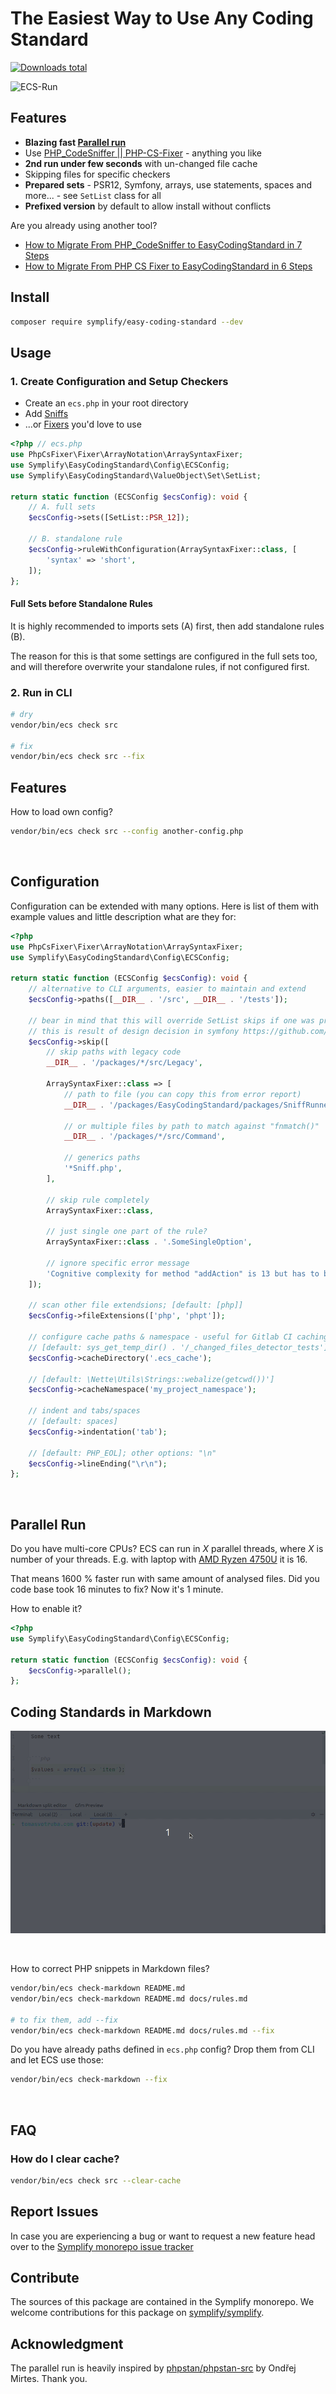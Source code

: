 # The Easiest Way to Use Any Coding Standard

[![Downloads total](https://img.shields.io/packagist/dt/symplify/easy-coding-standard.svg?style=flat-square)](https://packagist.org/packages/symplify/easy-coding-standard/stats)

![ECS-Run](docs/run-and-fix.gif)

## Features

- **Blazing fast [Parallel run](#parallel-run)**
- Use [PHP_CodeSniffer || PHP-CS-Fixer](https://tomasvotruba.com/blog/2017/05/03/combine-power-of-php-code-sniffer-and-php-cs-fixer-in-3-lines/) - anything you like
- **2nd run under few seconds** with un-changed file cache
- Skipping files for specific checkers
- **Prepared sets** - PSR12, Symfony, arrays, use statements, spaces and more... - see `SetList` class for all
- **Prefixed version** by default to allow install without conflicts

Are you already using another tool?

- [How to Migrate From PHP_CodeSniffer to EasyCodingStandard in 7 Steps](https://www.tomasvotruba.com/blog/2018/06/04/how-to-migrate-from-php-code-sniffer-to-easy-coding-standard/#comment-4086561141)
- [How to Migrate From PHP CS Fixer to EasyCodingStandard in 6 Steps](https://www.tomasvotruba.com/blog/2018/06/07/how-to-migrate-from-php-cs-fixer-to-easy-coding-standard/)

## Install

```bash
composer require symplify/easy-coding-standard --dev
```

## Usage

### 1. Create Configuration and Setup Checkers

- Create an `ecs.php` in your root directory
- Add [Sniffs](https://github.com/squizlabs/PHP_CodeSniffer)
- ...or [Fixers](https://github.com/FriendsOfPHP/PHP-CS-Fixer) you'd love to use

```php
<?php // ecs.php
use PhpCsFixer\Fixer\ArrayNotation\ArraySyntaxFixer;
use Symplify\EasyCodingStandard\Config\ECSConfig;
use Symplify\EasyCodingStandard\ValueObject\Set\SetList;

return static function (ECSConfig $ecsConfig): void {
    // A. full sets
    $ecsConfig->sets([SetList::PSR_12]);

    // B. standalone rule
    $ecsConfig->ruleWithConfiguration(ArraySyntaxFixer::class, [
        'syntax' => 'short',
    ]);
};
```

#### Full Sets before Standalone Rules

It is highly recommended to imports sets (A) first, then add standalone rules (B).

The reason for this is that some settings are configured in the full sets too, and will therefore overwrite your standalone rules, if not configured first.

### 2. Run in CLI

```bash
# dry
vendor/bin/ecs check src

# fix
vendor/bin/ecs check src --fix
```

## Features

How to load own config?

```bash
vendor/bin/ecs check src --config another-config.php
```

<br>

## Configuration

Configuration can be extended with many options. Here is list of them with example values and little description what are they for:

```php
<?php
use PhpCsFixer\Fixer\ArrayNotation\ArraySyntaxFixer;
use Symplify\EasyCodingStandard\Config\ECSConfig;

return static function (ECSConfig $ecsConfig): void {
    // alternative to CLI arguments, easier to maintain and extend
    $ecsConfig->paths([__DIR__ . '/src', __DIR__ . '/tests']);

    // bear in mind that this will override SetList skips if one was previously imported
    // this is result of design decision in symfony https://github.com/symfony/symfony/issues/26713
    $ecsConfig->skip([
        // skip paths with legacy code
        __DIR__ . '/packages/*/src/Legacy',

        ArraySyntaxFixer::class => [
            // path to file (you can copy this from error report)
            __DIR__ . '/packages/EasyCodingStandard/packages/SniffRunner/src/File/File.php',

            // or multiple files by path to match against "fnmatch()"
            __DIR__ . '/packages/*/src/Command',

            // generics paths
            '*Sniff.php',
        ],

        // skip rule completely
        ArraySyntaxFixer::class,

        // just single one part of the rule?
        ArraySyntaxFixer::class . '.SomeSingleOption',

        // ignore specific error message
        'Cognitive complexity for method "addAction" is 13 but has to be less than or equal to 8.',
    ]);

    // scan other file extendsions; [default: [php]]
    $ecsConfig->fileExtensions(['php', 'phpt']);

    // configure cache paths & namespace - useful for Gitlab CI caching, where getcwd() produces always different path
    // [default: sys_get_temp_dir() . '/_changed_files_detector_tests']
    $ecsConfig->cacheDirectory('.ecs_cache');

    // [default: \Nette\Utils\Strings::webalize(getcwd())']
    $ecsConfig->cacheNamespace('my_project_namespace');

    // indent and tabs/spaces
    // [default: spaces]
    $ecsConfig->indentation('tab');

    // [default: PHP_EOL]; other options: "\n"
    $ecsConfig->lineEnding("\r\n");
};
```

<br>

## Parallel Run

Do you have multi-core CPUs? ECS can run in *X* parallel threads, where *X* is number of your threads. E.g. with laptop with [AMD Ryzen 4750U](https://en.wikipedia.org/wiki/Ryzen) it is 16.

That means 1600 % faster run with same amount of analysed files. Did you code base took 16 minutes to fix? Now it's 1 minute.

How to enable it?

```php
<?php
use Symplify\EasyCodingStandard\Config\ECSConfig;

return static function (ECSConfig $ecsConfig): void {
    $ecsConfig->parallel();
};
```

## Coding Standards in Markdown

![ECS-Run](docs/check_markdown.gif)

<br>

How to correct PHP snippets in Markdown files?

```bash
vendor/bin/ecs check-markdown README.md
vendor/bin/ecs check-markdown README.md docs/rules.md

# to fix them, add --fix
vendor/bin/ecs check-markdown README.md docs/rules.md --fix
```

Do you have already paths defined in `ecs.php` config? Drop them from CLI and let ECS use those:

```bash
vendor/bin/ecs check-markdown --fix
```

<br>

## FAQ

### How do I clear cache?

```bash
vendor/bin/ecs check src --clear-cache
```

## Report Issues

In case you are experiencing a bug or want to request a new feature head over to the [Symplify monorepo issue tracker](https://github.com/symplify/symplify/issues)

## Contribute

The sources of this package are contained in the Symplify monorepo. We welcome contributions for this package on [symplify/symplify](https://github.com/symplify/symplify).

## Acknowledgment

The parallel run is heavily inspired by [phpstan/phpstan-src](https://github.com/phpstan/phpstan-src) by Ondřej Mirtes. Thank you.
